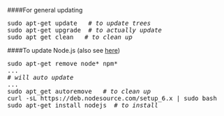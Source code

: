 ####For general updating
<pre>
sudo apt-get update   # <em>to update trees</em>
sudo apt-get upgrade  # <em>to actually update</em>
sudo apt_get clean   #<em> to clean up</em>
</pre>

####To update Node.js (also see [here](https://www.raspberrypi.org/forums/viewtopic.php?f=34&t=140747))
<pre>
sudo apt-get remove node* npm*
...
# <em>will auto update</em>
...
sudo apt_get autoremove   # <em>to clean up</em>
curl -sL https://deb.nodesource.com/setup_6.x | sudo bash   # <em>'6' is the version number</em>
sudo apt-get install nodejs  # <em>to install</em>
</pre>
